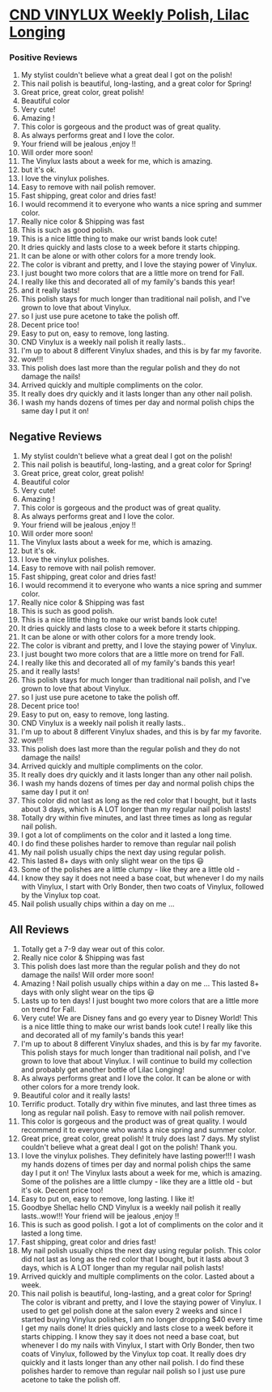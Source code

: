 # [CND VINYLUX Weekly Polish, Lilac Longing](https://products.checkmycream.com/products/CND-VINYLUX-Weekly-Polish-Lilac-Longing.html)

### Positive Reviews

<ol>
      <li>My stylist couldn&#x27;t believe what a great deal I got on the polish!  </li>
      <li>This nail polish is beautiful, long-lasting, and a great color for Spring!  </li>
      <li>Great price, great color, great polish!  </li>
      <li>Beautiful color</li>
      <li>Very cute!  </li>
      <li>Amazing !</li>
      <li>This color is gorgeous and the product was of great quality.  </li>
      <li>As always performs great and I love the color.  </li>
      <li>Your friend will be jealous ,enjoy !!</li>
      <li>Will order more soon!</li>
      <li>The Vinylux lasts about a week for me, which is amazing.</li>
      <li>but it&#x27;s ok.</li>
      <li>I love the vinylux polishes.</li>
      <li>Easy to remove with nail polish remover.</li>
      <li>Fast shipping, great color and dries fast!</li>
      <li>I would recommend it to everyone who wants a nice spring and summer color.</li>
      <li>Really nice color &amp; Shipping was fast</li>
      <li>This is such as good polish.  </li>
      <li>This is a nice little thing to make our wrist bands look cute!  </li>
      <li>It dries quickly and lasts close to a week before it starts chipping.  </li>
      <li>It can be alone or with other colors for a more trendy look.</li>
      <li>The color is vibrant and pretty, and I love the staying power of Vinylux.  </li>
      <li>I just bought two more colors that are a little more on trend for Fall.</li>
      <li>I really like this and decorated all of my family&#x27;s bands this year!</li>
      <li>and it really lasts!</li>
      <li>This polish stays for much longer than traditional nail polish, and I&#x27;ve grown to love that about Vinylux.</li>
      <li>so I just use pure acetone to take the polish off.</li>
      <li>Decent price too!</li>
      <li>Easy to put on, easy to remove, long lasting.</li>
      <li>CND Vinylux is a weekly nail polish it really lasts..</li>
      <li>I&#x27;m up to about 8 different Vinylux shades, and this is by far my favorite.</li>
      <li>wow!!!</li>
      <li>This polish does last more than the regular polish and they do not damage the nails!</li>
      <li>Arrived quickly and multiple compliments on the color.</li>
      <li>It really does dry quickly and it lasts longer than any other nail polish.  </li>
      <li>I wash my hands dozens of times per day and normal polish chips the same day I put it on!</li>
</ol>


<h2>Negative Reviews</h2>
<ol>
<li> My stylist couldn&#x27;t believe what a great deal I got on the polish!  </li>
<li> This nail polish is beautiful, long-lasting, and a great color for Spring!  </li>
<li> Great price, great color, great polish!  </li>
<li> Beautiful color</li>
<li> Very cute!  </li>
<li> Amazing !</li>
<li> This color is gorgeous and the product was of great quality.  </li>
<li> As always performs great and I love the color.  </li>
<li> Your friend will be jealous ,enjoy !!</li>
<li> Will order more soon!</li>
<li> The Vinylux lasts about a week for me, which is amazing.</li>
<li> but it&#x27;s ok.</li>
<li> I love the vinylux polishes.</li>
<li> Easy to remove with nail polish remover.</li>
<li> Fast shipping, great color and dries fast!</li>
<li> I would recommend it to everyone who wants a nice spring and summer color.</li>
<li> Really nice color &amp; Shipping was fast</li>
<li> This is such as good polish.  </li>
<li> This is a nice little thing to make our wrist bands look cute!  </li>
<li> It dries quickly and lasts close to a week before it starts chipping.  </li>
<li> It can be alone or with other colors for a more trendy look.</li>
<li> The color is vibrant and pretty, and I love the staying power of Vinylux.  </li>
<li> I just bought two more colors that are a little more on trend for Fall.</li>
<li> I really like this and decorated all of my family&#x27;s bands this year!</li>
<li> and it really lasts!</li>
<li> This polish stays for much longer than traditional nail polish, and I&#x27;ve grown to love that about Vinylux.</li>
<li> so I just use pure acetone to take the polish off.</li>
<li> Decent price too!</li>
<li> Easy to put on, easy to remove, long lasting.</li>
<li> CND Vinylux is a weekly nail polish it really lasts..</li>
<li> I&#x27;m up to about 8 different Vinylux shades, and this is by far my favorite.</li>
<li> wow!!!</li>
<li> This polish does last more than the regular polish and they do not damage the nails!</li>
<li> Arrived quickly and multiple compliments on the color.</li>
<li> It really does dry quickly and it lasts longer than any other nail polish.  </li>
<li> I wash my hands dozens of times per day and normal polish chips the same day I put it on!</li>
<li> This color did not last as long as the red color that I bought, but it lasts about 3 days, which is A LOT longer than my regular nail polish lasts!</li>
<li> Totally dry within five minutes, and last three times as long as regular nail polish.</li>
<li> I got a lot of compliments on the color and it lasted a long time.</li>
<li> I do find these polishes harder to remove than regular nail polish</li>
<li> My nail polish usually chips the next day using regular polish.  </li>
<li> This lasted 8+ days with only slight wear on the tips 😃</li>
<li> Some of the polishes are a little clumpy - like they are a little old -</li>
<li> I know they say it does not need a base coat, but whenever I do my nails with Vinylux, I start with Orly Bonder, then two coats of Vinylux, followed by the Vinylux top coat.  </li>
<li> Nail polish usually chips within a day on me ...</li>
</ol>

<h2>All Reviews</h2>

<ol>
    <li> Totally get a 7-9 day wear out of this color.</li>
    <li> Really nice color &amp; Shipping was fast</li>
    <li> This polish does last more than the regular polish and they do not damage the nails! Will order more soon!</li>
    <li> Amazing ! Nail polish usually chips within a day on me ... This lasted 8+ days with only slight wear on the tips 😃</li>
    <li> Lasts up to ten days! I just bought two more colors that are a little more on trend for Fall.</li>
    <li> Very cute!  We are Disney fans and go every year to Disney World!  This is a nice little thing to make our wrist bands look cute!  I really like this and decorated all of my family&#x27;s bands this year!</li>
    <li> I&#x27;m up to about 8 different Vinylux shades, and this is by far my favorite. This polish stays for much longer than traditional nail polish, and I&#x27;ve grown to love that about Vinylux. I will continue to build my collection and probably get another bottle of Lilac Longing!</li>
    <li> As always performs great and I love the color.  It can be alone or with other colors for a more trendy look.</li>
    <li> Beautiful color and it really lasts!</li>
    <li> Terrific product. Totally dry within five minutes, and last three times as long as regular nail polish. Easy to remove with nail polish remover.</li>
    <li> This color is gorgeous and the product was of great quality.  I would recommend it to everyone who wants a nice spring and summer color.</li>
    <li> Great price, great color, great polish!  It truly does last 7 days.  My stylist couldn&#x27;t believe what a great deal I got on the polish!  Thank you.</li>
    <li> I love the vinylux polishes. They definitely have lasting power!!! I wash my hands dozens of times per day and normal polish chips the same day I put it on! The Vinylux lasts about a week for me, which is amazing. Some of the polishes are a little clumpy - like they are a little old - but it&#x27;s ok. Decent price too!</li>
    <li> Easy to put on, easy to remove, long lasting. I like it!</li>
    <li> Goodbye Shellac hello CND Vinylux is a weekly nail polish it really lasts..wow!!! Your friend will be jealous ,enjoy !!</li>
    <li> This is such as good polish.  I got a lot of compliments on the color and it lasted a long time.</li>
    <li> Fast shipping, great color and dries fast!</li>
    <li> My nail polish usually chips the next day using regular polish.  This color did not last as long as the red color that I bought, but it lasts about 3 days, which is A LOT longer than my regular nail polish lasts!</li>
    <li> Arrived quickly and multiple compliments on the color. Lasted about a week.</li>
    <li> This nail polish is beautiful, long-lasting, and a great color for Spring!  The color is vibrant and pretty, and I love the staying power of Vinylux.  I used to get gel polish done at the salon every 2 weeks and since I started buying Vinylux polishes, I am no longer dropping $40 every time I get my nails done!  It dries quickly and lasts close to a week before it starts chipping.  I know they say it does not need a base coat, but whenever I do my nails with Vinylux, I start with Orly Bonder, then two coats of Vinylux, followed by the Vinylux top coat.  It really does dry quickly and it lasts longer than any other nail polish.  I do find these polishes harder to remove than regular nail polish so I just use pure acetone to take the polish off.</li>
</ol>




